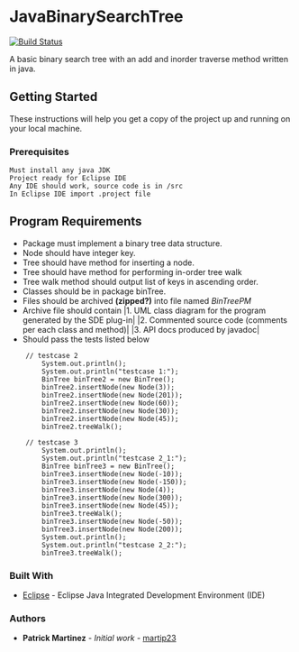 # JavaBinarySearchTree
[![Build Status](https://travis-ci.org/martip23/JavaBinarySearchTree.svg?branch=master)](https://travis-ci.org/martip23/JavaBinarySearchTree)

A basic binary search tree with an add and inorder traverse method written in java.



## Getting Started
These instructions will help you get a copy of the project up and running on your local machine.

### Prerequisites
    Must install any java JDK
    Project ready for Eclipse IDE
    Any IDE should work, source code is in /src
    In Eclipse IDE import .project file

## Program Requirements
* Package must implement a binary tree data structure.
* Node should have integer key.
* Tree should have method for inserting a node.
* Tree should have method for performing in-order tree walk
* Tree walk method should output list of keys in ascending order.
* Classes should be in package binTree.
* Files should be archived **(zipped?)** into file named *BinTreePM*
* Archive file should contain
    |1.	UML class diagram for the program generated by the SDE plug-in|
    |2.	Commented source code (comments per each class and method)|
    |3.	API docs produced by javadoc|
* Should pass the tests listed below
```
    // testcase 2
        System.out.println();
        System.out.println("testcase 1:");
        BinTree binTree2 = new BinTree();
        binTree2.insertNode(new Node(3));
        binTree2.insertNode(new Node(201));
        binTree2.insertNode(new Node(60));
        binTree2.insertNode(new Node(30));
        binTree2.insertNode(new Node(45));
        binTree2.treeWalk();

    // testcase 3
        System.out.println();
        System.out.println("testcase 2_1:");
        BinTree binTree3 = new BinTree();
        binTree3.insertNode(new Node(-10));
        binTree3.insertNode(new Node(-150));
        binTree3.insertNode(new Node(4));
        binTree3.insertNode(new Node(300));
        binTree3.insertNode(new Node(45));
        binTree3.treeWalk();
        binTree3.insertNode(new Node(-50));
        binTree3.insertNode(new Node(200));
        System.out.println();
        System.out.println("testcase 2_2:");
        binTree3.treeWalk();
```

### Built With
* [Eclipse](https://eclipse.org/ide/) - Eclipse Java Integrated Development Environment (IDE)

### Authors
* **Patrick Martinez** - *Initial work* - [martip23](www.github.com/martip23)
